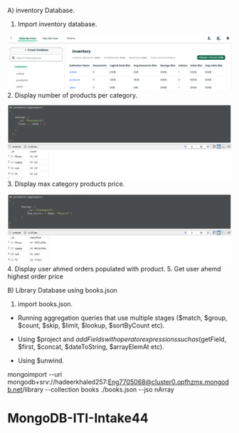 
A) inventory Database.

   1. Import inventory database.

![q1](q1.png)
   2. Display number of products per category.

![q2](q2.png)
   3. Display max category products price.

![q3](q3.png)
   4. Display user ahmed orders populated with product.
   5. Get user ahemd highest order price


B) Library Database using books.json

  1. import books.json.

- Running aggregation queries that use multiple stages ($match, $group, $count, $skip, $limit, $lookup, $sortByCount etc).

- Using $project and $addFields with operator expressions such as ($getField, $first, $concat, $dateToString, $arrayElemAt etc).

- Using $unwind.






mongoimport --uri mongodb+srv://hadeerkhaled257:Eng7705068@cluster0.opfhzmx.mongodb.net/library --collection books ./books.json --jso
nArray
# MongoDB-ITI-Intake44